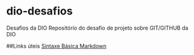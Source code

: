 # dio-desafios
Desafios da DIO
Repositório do desafio de projeto sobre GIT/GITHUB da DIO

##Links úteis
[Sintaxe Básica Markdown](https://markdownguide.org/basic-syntax/)
